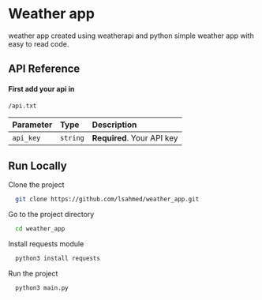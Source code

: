 
# Weather app

weather app created using weatherapi and python
simple weather app with easy to read code.




## API Reference

#### First add your api in 

```http
/api.txt
```

| Parameter | Type     | Description                |
| :-------- | :------- | :------------------------- |
| `api_key` | `string` | **Required**. Your API key |



## Run Locally

Clone the project

```bash
  git clone https://github.com/lsahmed/weather_app.git
```

Go to the project directory

```bash
  cd weather_app
```

Install requests module

```bash
  python3 install requests
```

Run the project

```bash
  python3 main.py
```

